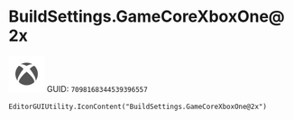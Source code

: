 # BuildSettings.GameCoreXboxOne@2x
![](/img/BuildSettings.GameCoreXboxOne@2x.png)
GUID: `7098168344539396557`
```
EditorGUIUtility.IconContent("BuildSettings.GameCoreXboxOne@2x")
```
